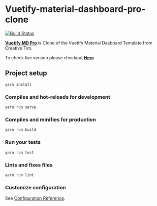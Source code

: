# Vuetify-material-dashboard-pro-clone

[![Build Status](https://travis-ci.com/kathirr007/Vuetify-md-pro-clone.svg?branch=master)](https://travis-ci.com/kathirr007/Vuetify-md-pro-clone)

**[Vuetify MD Pro](git@github.com:kathirr007/Vuetify-md-pro-clone)** is Clone of the Vuetify Material Dasboard Template from Creative Tim.

<!-- To check live version please checkout **[here](https://kathirr007.github.io/Vuetify-md-pro-clone)** -->
To check live version please checkout **<a href="https://kathirr007.github.io/Vuetify-md-pro-clone" target="_blank" title="Vuetify-md-pro-clone">Here</a>**

## Project setup
```
yarn install
```

### Compiles and hot-reloads for development
```
yarn run serve
```

### Compiles and minifies for production
```
yarn run build
```

### Run your tests
```
yarn run test
```

### Lints and fixes files
```
yarn run lint
```

### Customize configuration
See [Configuration Reference](https://cli.vuejs.org/config/).

